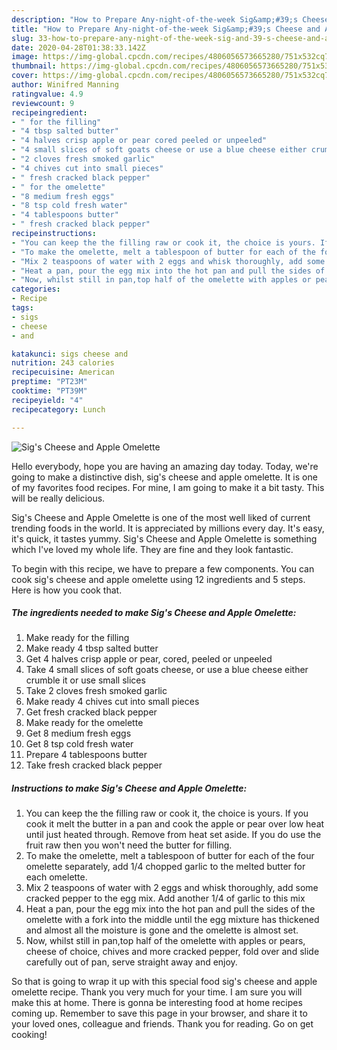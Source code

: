 ```yaml
---
description: "How to Prepare Any-night-of-the-week Sig&amp;#39;s Cheese and Apple Omelette"
title: "How to Prepare Any-night-of-the-week Sig&amp;#39;s Cheese and Apple Omelette"
slug: 33-how-to-prepare-any-night-of-the-week-sig-and-39-s-cheese-and-apple-omelette
date: 2020-04-28T01:38:33.142Z
image: https://img-global.cpcdn.com/recipes/4806056573665280/751x532cq70/sigs-cheese-and-apple-omelette-recipe-main-photo.jpg
thumbnail: https://img-global.cpcdn.com/recipes/4806056573665280/751x532cq70/sigs-cheese-and-apple-omelette-recipe-main-photo.jpg
cover: https://img-global.cpcdn.com/recipes/4806056573665280/751x532cq70/sigs-cheese-and-apple-omelette-recipe-main-photo.jpg
author: Winifred Manning
ratingvalue: 4.9
reviewcount: 9
recipeingredient:
- " for the filling"
- "4 tbsp salted butter"
- "4 halves crisp apple or pear cored peeled or unpeeled"
- "4 small slices of soft goats cheese or use a blue cheese either crumble it or use small slices"
- "2 cloves fresh smoked garlic"
- "4 chives cut into small pieces"
- " fresh cracked black pepper"
- " for the omelette"
- "8 medium fresh eggs"
- "8 tsp cold fresh water"
- "4 tablespoons butter"
- " fresh cracked black pepper"
recipeinstructions:
- "You can keep the the filling raw or cook it, the choice is yours. If you cook it melt the butter in a pan and cook the apple or pear over low heat until just heated through. Remove from heat set aside. If you do use the fruit raw then you won&#39;t need the butter for filling."
- "To make the omelette, melt a tablespoon of butter for each of the four omelette separately, add 1/4 chopped garlic to the melted butter for each omelette."
- "Mix 2 teaspoons of water with 2 eggs and whisk thoroughly, add some cracked pepper to the egg mix. Add another 1/4 of garlic to this mix"
- "Heat a pan, pour the egg mix into the hot pan and pull the sides of the omelette with a fork into the middle until the egg mixture has thickened and almost all the moisture is gone and the omelette is almost set."
- "Now, whilst still in pan,top half of the omelette with apples or pears, cheese of choice, chives and more cracked pepper, fold over and slide carefully out of pan, serve straight away and enjoy."
categories:
- Recipe
tags:
- sigs
- cheese
- and

katakunci: sigs cheese and 
nutrition: 243 calories
recipecuisine: American
preptime: "PT23M"
cooktime: "PT39M"
recipeyield: "4"
recipecategory: Lunch

---
```



![Sig&#39;s Cheese and Apple Omelette](https://img-global.cpcdn.com/recipes/4806056573665280/751x532cq70/sigs-cheese-and-apple-omelette-recipe-main-photo.jpg)

Hello everybody, hope you are having an amazing day today. Today, we're going to make a distinctive dish, sig&#39;s cheese and apple omelette. It is one of my favorites food recipes. For mine, I am going to make it a bit tasty. This will be really delicious.



Sig&#39;s Cheese and Apple Omelette is one of the most well liked of current trending foods in the world. It is appreciated by millions every day. It's easy, it's quick, it tastes yummy. Sig&#39;s Cheese and Apple Omelette is something which I've loved my whole life. They are fine and they look fantastic.


To begin with this recipe, we have to prepare a few components. You can cook sig&#39;s cheese and apple omelette using 12 ingredients and 5 steps. Here is how you cook that.

##### The ingredients needed to make Sig&#39;s Cheese and Apple Omelette:

1. Make ready  for the filling
1. Make ready 4 tbsp salted butter
1. Get 4 halves crisp apple or pear, cored, peeled or unpeeled
1. Take 4 small slices of soft goats cheese, or use a blue cheese either crumble it or use small slices
1. Take 2 cloves fresh smoked garlic
1. Make ready 4 chives cut into small pieces
1. Get  fresh cracked black pepper
1. Make ready  for the omelette
1. Get 8 medium fresh eggs
1. Get 8 tsp cold fresh water
1. Prepare 4 tablespoons butter
1. Take  fresh cracked black pepper




##### Instructions to make Sig&#39;s Cheese and Apple Omelette:

1. You can keep the the filling raw or cook it, the choice is yours. If you cook it melt the butter in a pan and cook the apple or pear over low heat until just heated through. Remove from heat set aside. If you do use the fruit raw then you won&#39;t need the butter for filling.
1. To make the omelette, melt a tablespoon of butter for each of the four omelette separately, add 1/4 chopped garlic to the melted butter for each omelette.
1. Mix 2 teaspoons of water with 2 eggs and whisk thoroughly, add some cracked pepper to the egg mix. Add another 1/4 of garlic to this mix
1. Heat a pan, pour the egg mix into the hot pan and pull the sides of the omelette with a fork into the middle until the egg mixture has thickened and almost all the moisture is gone and the omelette is almost set.
1. Now, whilst still in pan,top half of the omelette with apples or pears, cheese of choice, chives and more cracked pepper, fold over and slide carefully out of pan, serve straight away and enjoy.




So that is going to wrap it up with this special food sig&#39;s cheese and apple omelette recipe. Thank you very much for your time. I am sure you will make this at home. There is gonna be interesting food at home recipes coming up. Remember to save this page in your browser, and share it to your loved ones, colleague and friends. Thank you for reading. Go on get cooking!
